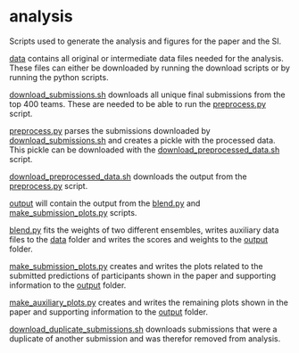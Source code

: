 # analysis
Scripts used to generate the analysis and figures for the paper and the SI.

[data](./data/) contains all original or intermediate data files needed for the analysis. These files can either be downloaded by running the download scripts or by running the python scripts.

[download_submissions.sh](./download_submissions.sh) downloads all unique final submissions from the top 400 teams.
These are needed to be able to run the [preprocess.py](./preprocess.py) script.

[preprocess.py](./preprocess.py) parses the submissions downloaded by [download_submissions.sh](./download_submissions.sh) and creates a pickle with the processed data.
This pickle can be downloaded with the [download_preprocessed_data.sh](./download_preprocessed_data.sh) script.

[download_preprocessed_data.sh](./download_preprocessed_data.sh) downloads the output from the [preprocess.py](-/preprocess.py) script.

[output](./output/) will contain the output from the [blend.py](./blend.py) and [make_submission_plots.py](./make_submission_plots.py) scripts.

[blend.py](./blend.py) fits the weights of two different ensembles, writes auxiliary data files to the [data](./data/) folder and writes the scores and weights to the [output](./output/) folder.

[make_submission_plots.py](./make_submission_plots.py) creates and writes the plots related to the submitted predictions of participants shown in the paper and supporting information to the [output](./output/) folder.

[make_auxiliary_plots.py](./make_auxiliary_plots.py) creates and writes the remaining plots shown in the paper and supporting information to the [output](./output/) folder.

[download_duplicate_submissions.sh](./download_duplicate_submissions.sh) downloads submissions that were a duplicate of another submission and was therefor removed from analysis.

